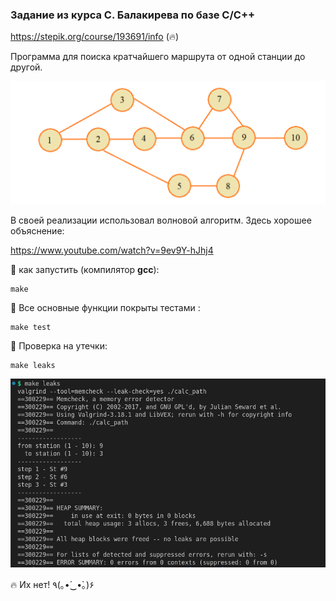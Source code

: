 

### Задание из курса С. Балакирева по базе C/C++

https://stepik.org/course/193691/info (🔥)

Программа для поиска кратчайшего маршрута от одной станции до другой.

![screen1](./images/screen1.png)

В своей реализации использовал волновой алгоритм. Здесь хорошее объяснение:  

https://www.youtube.com/watch?v=9ev9Y-hJhj4

 🎯 как запустить (компилятор **gcc**): 

```shell
make
```

🧪 Все основные функции покрыты тестами : 

```shell
make test
```

💩 Проверка на утечки:

```shell
make leaks
```

![screen2](./images/screen2.png)

🔥 Их нет! ٩(｡•́‿•̀｡)۶


